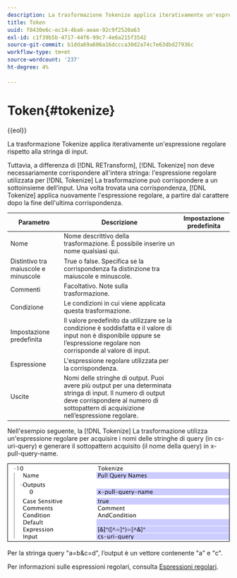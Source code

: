 ```yaml
---
description: La trasformazione Tokenize applica iterativamente un'espressione regolare rispetto alla stringa di input.
title: Token
uuid: f8430e6c-ec14-4ba6-aeae-92c9f2520a63
exl-id: c1f39b5b-4717-44f6-99c7-4e6a215f3542
source-git-commit: b1dda69a606a16dccca30d2a74c7e63dbd27936c
workflow-type: tm+mt
source-wordcount: '237'
ht-degree: 4%

---
```


# Token{#tokenize}

{{eol}}

La trasformazione Tokenize applica iterativamente un&#39;espressione regolare rispetto alla stringa di input.

Tuttavia, a differenza di [!DNL RETransform], [!DNL Tokenize] non deve necessariamente corrispondere all&#39;intera stringa: l&#39;espressione regolare utilizzata per [!DNL Tokenize] La trasformazione può corrispondere a un sottoinsieme dell’input. Una volta trovata una corrispondenza, [!DNL Tokenize] applica nuovamente l&#39;espressione regolare, a partire dal carattere dopo la fine dell&#39;ultima corrispondenza.

| Parametro | Descrizione | Impostazione predefinita |
|---|---|---|
| Nome | Nome descrittivo della trasformazione. È possibile inserire un nome qualsiasi qui. |  |
| Distintivo tra maiuscole e minuscole | True o false. Specifica se la corrispondenza fa distinzione tra maiuscole e minuscole. |  |
| Commenti | Facoltativo. Note sulla trasformazione. |  |
| Condizione | Le condizioni in cui viene applicata questa trasformazione. |  |
| Impostazione predefinita | Il valore predefinito da utilizzare se la condizione è soddisfatta e il valore di input non è disponibile oppure se l’espressione regolare non corrisponde al valore di input. |  |
| Espressione | L&#39;espressione regolare utilizzata per la corrispondenza. |  |
| Uscite | Nomi delle stringhe di output. Puoi avere più output per una determinata stringa di input. Il numero di output deve corrispondere al numero di sottopattern di acquisizione nell’espressione regolare. |  |

Nell&#39;esempio seguente, la [!DNL Tokenize] La trasformazione utilizza un&#39;espressione regolare per acquisire i nomi delle stringhe di query (in cs-uri-query) e generare il sottopattern acquisito (il nome della query) in x-pull-query-name.

![](assets/cfg_TransformationType_Tokenize.png)

Per la stringa query &quot;a=b&amp;c=d&quot;, l’output è un vettore contenente &quot;a&quot; e &quot;c&quot;.

Per informazioni sulle espressioni regolari, consulta [Espressioni regolari](../../../../../home/c-dataset-const-proc/c-reg-exp.md#concept-070077baa419475094ef0469e92c5b9c).
